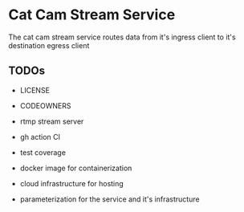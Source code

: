 # Cat Cam Stream Service 

The cat cam stream service routes data from it's ingress client to it's destination egress client

## TODOs 

* LICENSE

* CODEOWNERS

* rtmp stream server 

* gh action CI 

* test coverage 

* docker image for containerization 

* cloud infrastructure for hosting 

* parameterization for the service and it's infrastructure 
